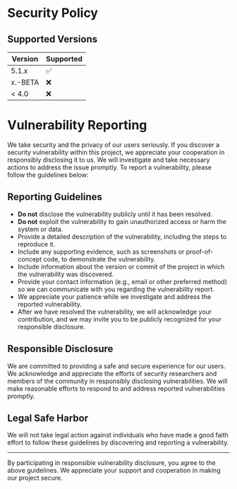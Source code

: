 # Security Policy

## Supported Versions

| Version | Supported          |
| ------- | ------------------ |
| 5.1.x   | :white_check_mark: |
| x.-BETA | :x:                |
| < 4.0   | :x:                |

# Vulnerability Reporting

We take security and the privacy of our users seriously. If you discover a security vulnerability within this project, we appreciate your cooperation in responsibly disclosing it to us. We will investigate and take necessary actions to address the issue promptly. To report a vulnerability, please follow the guidelines below:

## Reporting Guidelines

- **Do not** disclose the vulnerability publicly until it has been resolved.
- **Do not** exploit the vulnerability to gain unauthorized access or harm the system or data.
- Provide a detailed description of the vulnerability, including the steps to reproduce it.
- Include any supporting evidence, such as screenshots or proof-of-concept code, to demonstrate the vulnerability.
- Include information about the version or commit of the project in which the vulnerability was discovered.
- Provide your contact information (e.g., email or other preferred method) so we can communicate with you regarding the vulnerability report.
- We appreciate your patience while we investigate and address the reported vulnerability.
- After we have resolved the vulnerability, we will acknowledge your contribution, and we may invite you to be publicly recognized for your responsible disclosure.

## Responsible Disclosure

We are committed to providing a safe and secure experience for our users. We acknowledge and appreciate the efforts of security researchers and members of the community in responsibly disclosing vulnerabilities. We will make reasonable efforts to respond to and address reported vulnerabilities promptly.

## Legal Safe Harbor

We will not take legal action against individuals who have made a good faith effort to follow these guidelines by discovering and reporting a vulnerability.

---

By participating in responsible vulnerability disclosure, you agree to the above guidelines. We appreciate your support and cooperation in making our project secure.
